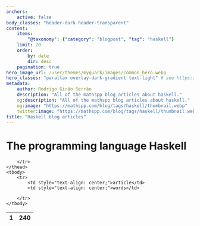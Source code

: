 ```yaml
---
anchors:
    active: false
body_classes: "header-dark header-transparent"
content:
    items:
        "@taxonomy": {"category": "blogpost", "tag": "haskell"}
    limit: 20
    order:
        by: date
        dir: desc
    pagination: true
hero_image_url: /user/themes/myquark/images/common_hero.webp
hero_classes: "parallax overlay-dark-gradient text-light" # see https://demo.getgrav.org/blog-skeleton/blog/hero-classes
metadata:
    author: Rodrigo Girão Serrão
    description: "All of the mathspp blog articles about haskell."
    og:description: "All of the mathspp blog articles about haskell."
    og:image: "https://mathspp.com/blog/tags/haskell/thumbnail.webp"
    twitter:image: "https://mathspp.com/blog/tags/haskell/thumbnail.webp"
title: "Haskell blog articles"
---
```



# The programming language Haskell


<table class="stats-table">
    <thead>
        <tr>
            <th style="text-align: center;">1</th>
            <th style="text-align: center;">240</th>
            
        </tr>
    </thead>
    <tbody>
        <tr>
            <td style="text-align: center;">article</td>
            <td style="text-align: center;">words</td>
            
        </tr>
    </tbody>
</table>